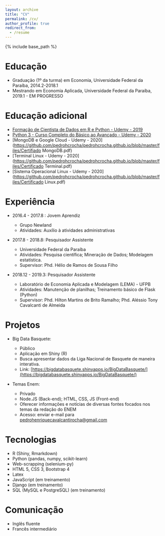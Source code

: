 ```yaml
---
layout: archive
title: "CV"
permalink: /cv/
author_profile: true
redirect_from:
  - /resume
---
```


{% include base_path %}

Educação
========
* Graduação (1º da turma) em Economia, Universidade Federal da Paraíba, 2014.2-2018.1
* Mestrando em Economia Aplicada, Universidade Federal da Paraíba, 2019.1 - EM PROGRESSO

Educação adicional
========
* [Formação de Cientista de Dados em R e Python - Udemy - 2019](https://udemy-certificate.s3.amazonaws.com/pdf/UC-9MGTOMMX.pdf)
* [Python 3 - Curso Completo do Básico ao Avançado - Udemy - 2020](https://udemy-certificate.s3.amazonaws.com/pdf/UC-1ea1c0a2-7037-4341-943e-3cd0cde2726e.pdf)
* [MongoDB e Google Cloud - Udemy - 2020](https://github.com/pedrohcrocha/pedrohcrocha.github.io/blob/master/files/Certifiado MongoDB.pdf)
* [Terminal Linux - Udemy - 2020](https://github.com/pedrohcrocha/pedrohcrocha.github.io/blob/master/files/Certificado Terminal.pdf)
* [Sistema Operacional Linux - Udemy - 2020](https://github.com/pedrohcrocha/pedrohcrocha.github.io/blob/master/files/Certificado Linux.pdf)

Experiência
===========

* 2016.4 - 2017.8 : Jovem Aprendiz
  * Grupo Newland
  * Atividades: Auxílio à atividades administrativas

* 2017.8 - 2018.8: Pesquisador Assistente
  * Universidade Federal da Paraíba
  * Atividades: Pesquisa científica; Mineração de Dados; Modelagem estatística.
  * Supervisor: Phd. Hélio de Ramos de Sousa Filho

* 2018.12 - 2019.3: Pesquisador Assistente
  * Laboratório de Economia Aplicada e Modelagem (LEMA) - UFPB 
  * Atividades: Manutenção de planilhas; Treinamento básico de Flask (Python) 
  * Supervisor: Phd. Hilton Martins de Brito Ramalho; Phd. Aléssio Tony Cavalcanti de Almeida
  
Projetos
=========
* Big Data Basquete: 
  * Público
  * Aplicação em Shiny (R)
  * Busca apresentar dados da Liga Nacional de Basquete de maneira interativa.
  * Link: [https://bigdatabasquete.shinyapps.io/BigDataBasquete/](https://bigdatabasquete.shinyapps.io/BigDataBasquete/)
  
* Temas Enem:
  * Privado
  * Node.JS (Back-end); HTML, CSS, JS (Front-end)
  * Oferecer informações e notícias de diversas fontes focados nos temas da redação do ENEM
  * Acesso: enviar e-mail para pedrohenriquecavalcantirocha@gmail.com

Tecnologias
===========
* R (Shiny, Rmarkdown)
* Python (pandas, numpy, scikit-learn)
* Web-scrapping (selenium-py)
* HTML 5, CSS 3, Bootstrap 4
* Latex
* JavaScript (em treinamento)
* Django (em treinamento)
* SQL (MySQL e PostgreSQL) (em treinamento)

Comunicação
===========
* Inglês fluente
* Francês intermediário

